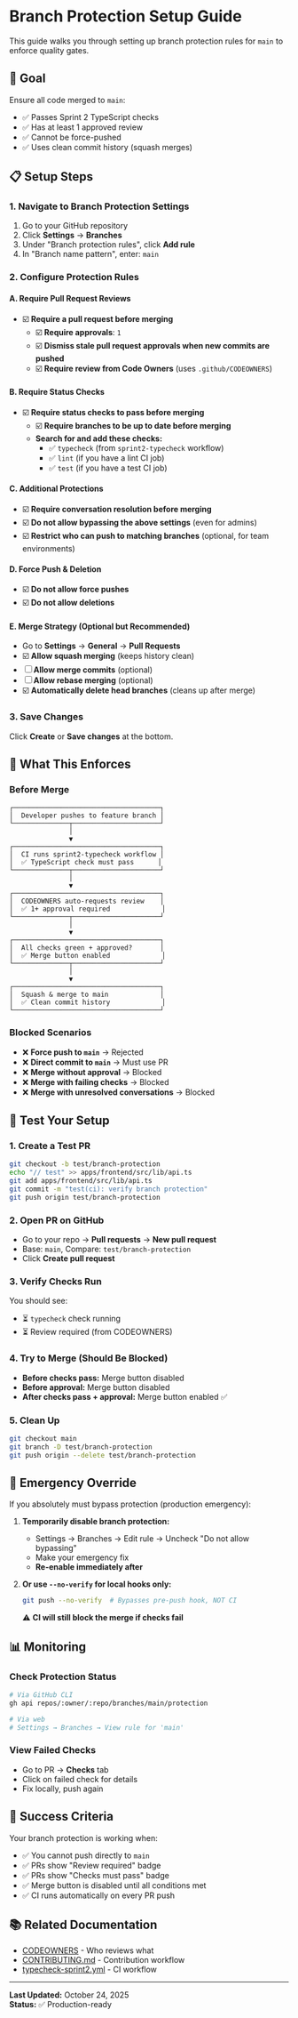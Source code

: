 # Branch Protection Setup Guide

This guide walks you through setting up branch protection rules for `main` to enforce quality gates.

## 🎯 Goal

Ensure all code merged to `main`:
- ✅ Passes Sprint 2 TypeScript checks
- ✅ Has at least 1 approved review
- ✅ Cannot be force-pushed
- ✅ Uses clean commit history (squash merges)

## 📋 Setup Steps

### 1. Navigate to Branch Protection Settings

1. Go to your GitHub repository
2. Click **Settings** → **Branches**
3. Under "Branch protection rules", click **Add rule**
4. In "Branch name pattern", enter: `main`

### 2. Configure Protection Rules

#### **A. Require Pull Request Reviews**
- ☑️ **Require a pull request before merging**
  - ☑️ **Require approvals**: `1`
  - ☑️ **Dismiss stale pull request approvals when new commits are pushed**
  - ☑️ **Require review from Code Owners** (uses `.github/CODEOWNERS`)

#### **B. Require Status Checks**
- ☑️ **Require status checks to pass before merging**
  - ☑️ **Require branches to be up to date before merging**
  - **Search for and add these checks:**
    - ✅ `typecheck` (from `sprint2-typecheck` workflow)
    - ✅ `lint` (if you have a lint CI job)
    - ✅ `test` (if you have a test CI job)

#### **C. Additional Protections**
- ☑️ **Require conversation resolution before merging**
- ☑️ **Do not allow bypassing the above settings** (even for admins)
- ☑️ **Restrict who can push to matching branches** (optional, for team environments)

#### **D. Force Push & Deletion**
- ☑️ **Do not allow force pushes**
- ☑️ **Do not allow deletions**

#### **E. Merge Strategy** (Optional but Recommended)
- Go to **Settings** → **General** → **Pull Requests**
- ☑️ **Allow squash merging** (keeps history clean)
- ☐ **Allow merge commits** (optional)
- ☐ **Allow rebase merging** (optional)
- ☑️ **Automatically delete head branches** (cleans up after merge)

### 3. Save Changes

Click **Create** or **Save changes** at the bottom.

## 🎯 What This Enforces

### Before Merge
```
┌─────────────────────────────────────┐
│  Developer pushes to feature branch │
└──────────────┬──────────────────────┘
               │
               ▼
┌─────────────────────────────────────┐
│  CI runs sprint2-typecheck workflow │
│  ✅ TypeScript check must pass      │
└──────────────┬──────────────────────┘
               │
               ▼
┌─────────────────────────────────────┐
│  CODEOWNERS auto-requests review    │
│  ✅ 1+ approval required             │
└──────────────┬──────────────────────┘
               │
               ▼
┌─────────────────────────────────────┐
│  All checks green + approved?       │
│  ✅ Merge button enabled             │
└──────────────┬──────────────────────┘
               │
               ▼
┌─────────────────────────────────────┐
│  Squash & merge to main             │
│  ✅ Clean commit history             │
└─────────────────────────────────────┘
```

### Blocked Scenarios
- ❌ **Force push to `main`** → Rejected
- ❌ **Direct commit to `main`** → Must use PR
- ❌ **Merge without approval** → Blocked
- ❌ **Merge with failing checks** → Blocked
- ❌ **Merge with unresolved conversations** → Blocked

## 🧪 Test Your Setup

### 1. Create a Test PR

```bash
git checkout -b test/branch-protection
echo "// test" >> apps/frontend/src/lib/api.ts
git add apps/frontend/src/lib/api.ts
git commit -m "test(ci): verify branch protection"
git push origin test/branch-protection
```

### 2. Open PR on GitHub

- Go to your repo → **Pull requests** → **New pull request**
- Base: `main`, Compare: `test/branch-protection`
- Click **Create pull request**

### 3. Verify Checks Run

You should see:
- ⏳ `typecheck` check running
- ⏳ Review required (from CODEOWNERS)

### 4. Try to Merge (Should Be Blocked)

- **Before checks pass:** Merge button disabled
- **Before approval:** Merge button disabled
- **After checks pass + approval:** Merge button enabled ✅

### 5. Clean Up

```bash
git checkout main
git branch -D test/branch-protection
git push origin --delete test/branch-protection
```

## 🚨 Emergency Override

If you absolutely must bypass protection (production emergency):

1. **Temporarily disable branch protection:**
   - Settings → Branches → Edit rule → Uncheck "Do not allow bypassing"
   - Make your emergency fix
   - **Re-enable immediately after**

2. **Or use `--no-verify` for local hooks only:**
   ```bash
   git push --no-verify  # Bypasses pre-push hook, NOT CI
   ```
   ⚠️ **CI will still block the merge if checks fail**

## 📊 Monitoring

### Check Protection Status

```bash
# Via GitHub CLI
gh api repos/:owner/:repo/branches/main/protection

# Via web
# Settings → Branches → View rule for 'main'
```

### View Failed Checks

- Go to PR → **Checks** tab
- Click on failed check for details
- Fix locally, push again

## 🎯 Success Criteria

Your branch protection is working when:
- ✅ You cannot push directly to `main`
- ✅ PRs show "Review required" badge
- ✅ PRs show "Checks must pass" badge
- ✅ Merge button is disabled until all conditions met
- ✅ CI runs automatically on every PR push

## 📚 Related Documentation

- [CODEOWNERS](./.github/CODEOWNERS) - Who reviews what
- [CONTRIBUTING.md](../CONTRIBUTING.md) - Contribution workflow
- [typecheck-sprint2.yml](./.github/workflows/typecheck-sprint2.yml) - CI workflow

---

**Last Updated:** October 24, 2025  
**Status:** ✅ Production-ready
